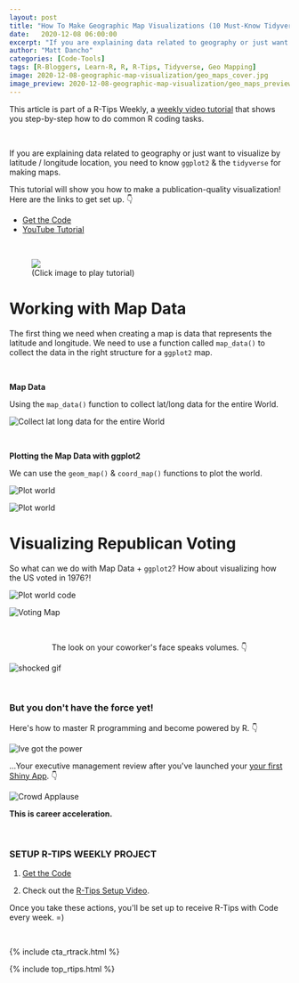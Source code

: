 ```yaml
---
layout: post
title: "How To Make Geographic Map Visualizations (10 Must-Know Tidyverse Functions #6)"
date:   2020-12-08 06:00:00
excerpt: "If you are explaining data related to geography or just want to visualize by latitude / longitude location, you need to know ggplot2 and the tidyverse for making maps."
author: "Matt Dancho"
categories: [Code-Tools]
tags: [R-Bloggers, Learn-R, R, R-Tips, Tidyverse, Geo Mapping]
image: 2020-12-08-geographic-map-visualization/geo_maps_cover.jpg
image_preview: 2020-12-08-geographic-map-visualization/geo_maps_preview.jpg
---
```




This article is part of a R-Tips Weekly, a [weekly video tutorial](https://mailchi.mp/business-science/r-tips-newsletter) that shows you step-by-step how to do common R coding tasks.

<br/>

If you are explaining data related to geography or just want to visualize by latitude / longitude location, you need to know `ggplot2` & the `tidyverse` for making maps. 

This tutorial will show you how to make a publication-quality visualization! Here are the links to get set up. 👇

- [Get the Code](https://mailchi.mp/business-science/r-tips-newsletter)
- [YouTube Tutorial](https://youtu.be/D5OBWBM5kwk)

<br>

<figure class="text-center">
  <a href="https://youtu.be/D5OBWBM5kwk"><img src="/assets/2020-12-08-geographic-map-visualization/video_thumb.jpg" border="0" /></a>
  <figcaption>(Click image to play tutorial)</figcaption>
</figure>


# Working with Map Data

The first thing we need when creating a map is data that represents the latitude and longitude. We need to use a function called `map_data()` to collect the data in the right structure for a `ggplot2` map. 

<br>

**Map Data**

Using the `map_data()` function to collect lat/long data for the entire World. 

![Collect lat long data for the entire World](/assets/2020-12-08-geographic-map-visualization/map_data.jpg)

<br>

**Plotting the Map Data with ggplot2**

We can use the `geom_map()` &amp; `coord_map()` functions to plot the world. 

![Plot world](/assets/2020-12-08-geographic-map-visualization/geom_map.jpg)

![Plot world](/assets/2020-12-08-geographic-map-visualization/world_image.jpg)


# Visualizing Republican Voting 

So what can we do with Map Data + `ggplot2`? How about visualizing how the US voted in 1976?!

![Plot world code](/assets/2020-12-08-geographic-map-visualization/full_code.jpg)

![Voting  Map](/assets/2020-12-08-geographic-map-visualization/voting_map.jpg)






<br>

<center><p>The look on your coworker's face speaks volumes. 👇</p></center>

![shocked gif](/assets/2020-12-08-geographic-map-visualization/shocked.gif)




<br>

### But you don't have the force yet! 

Here's how to master R programming and become powered by R.  👇
 
![Ive got the power](/assets/2020-12-08-geographic-map-visualization/got_the_power.gif)


...Your executive management review after you've launched your [your first Shiny App](https://www.business-science.io/business/2020/08/05/build-data-science-app-3-months.html). 👇

![Crowd Applause](/assets/2020-12-08-geographic-map-visualization/applause.gif)


**This is career acceleration.**



<br>

### SETUP R-TIPS WEEKLY PROJECT

1. [Get the Code](https://mailchi.mp/business-science/r-tips-newsletter)

2. Check out the [R-Tips Setup Video](https://youtu.be/F7aYV0RPyD0).

Once you take these actions, you'll be set up to receive R-Tips with Code every week. =)

<br>

{% include cta_rtrack.html %}

{% include top_rtips.html %}